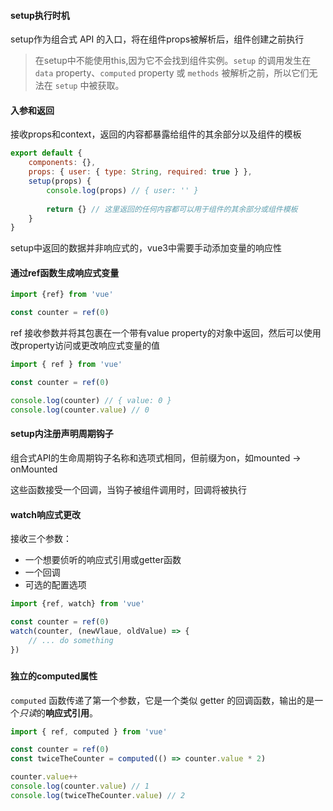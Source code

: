 #### setup执行时机

setup作为组合式 API 的入口，将在组件props被解析后，组件创建之前执行

> 在setup中不能使用this,因为它不会找到组件实例。`setup` 的调用发生在 `data` property、`computed` property 或 `methods` 被解析之前，所以它们无法在 `setup` 中被获取。

#### 入参和返回

接收props和context，返回的内容都暴露给组件的其余部分以及组件的模板

```js
export default {
	components: {},
    props: { user: { type: String, required: true } },
    setup(props) {
        console.log(props) // { user: '' }
        
        return {} // 这里返回的任何内容都可以用于组件的其余部分或组件模板
    }
}
```

setup中返回的数据并非响应式的，vue3中需要手动添加变量的响应性

#### 通过ref函数生成响应式变量

```js
import {ref} from 'vue'

const counter = ref(0)
```

ref 接收参数并将其包裹在一个带有value property的对象中返回，然后可以使用改property访问或更改响应式变量的值

```js
import { ref } from 'vue'

const counter = ref(0)

console.log(counter) // { value: 0 }
console.log(counter.value) // 0
```



#### setup内注册声明周期钩子

组合式API的生命周期钩子名称和选项式相同，但前缀为on，如mounted -> onMounted

这些函数接受一个回调，当钩子被组件调用时，回调将被执行



#### watch响应式更改

接收三个参数：

- 一个想要侦听的响应式引用或getter函数
- 一个回调
- 可选的配置选项

```js
import {ref, watch} from 'vue'

const counter = ref(0)
watch(counter, (newVlaue, oldValue) => {
	// ... do something
})
```

##### 

#### 独立的computed属性

`computed` 函数传递了第一个参数，它是一个类似 getter 的回调函数，输出的是一个*只读*的**响应式引用**。

```js
import { ref, computed } from 'vue'

const counter = ref(0)
const twiceTheCounter = computed(() => counter.value * 2)

counter.value++
console.log(counter.value) // 1
console.log(twiceTheCounter.value) // 2
```

